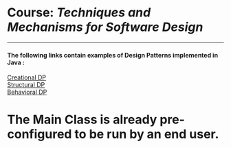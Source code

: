 # Course: *Techniques and Mechanisms for Software Design*

---

#### The following links contain examples of Design Patterns implemented in Java : 

[Creational DP](https://github.com/Akulav/TMPS_LAB/blob/main/CreationalDP/README.md) <br />
[Structural DP](https://github.com/Akulav/TMPS_LAB/blob/main/StructuralDP/README.md) <br />
[Behavioral DP](https://github.com/Akulav/TMPS_LAB/blob/main/BehavioralDP/strategy/README.md) <br />

# The Main Class is already pre-configured to be run by an end user.
